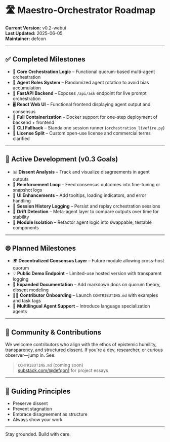 
# 🛣️ Maestro-Orchestrator Roadmap

**Current Version:** v0.2-webui  
**Last Updated:** 2025-06-05  
**Maintainer:** defcon

---

## ✅ Completed Milestones

- 🔁 **Core Orchestration Logic** – Functional quorum-based multi-agent orchestration
- 🧠 **Agent Roles System** – Randomized agent rotation to avoid bias accumulation
- 📡 **FastAPI Backend** – Exposes `/api/ask` endpoint for live prompt orchestration
- 🖥️ **React Web UI** – Functional frontend displaying agent output and consensus
- 🐳 **Full Containerization** – Docker support for one-step deployment of backend + frontend
- 🧪 **CLI Fallback** – Standalone session runner (`orchestration_livefire.py`)
- 🔐 **License Split** – Custom open-use license and commercial terms clarified

---

## 🚧 Active Development (v0.3 Goals)

- 📊 **Dissent Analysis** – Track and visualize disagreements in agent outputs
- 🧬 **Reinforcement Loop** – Feed consensus outcomes into fine-tuning or snapshot logs
- 🧱 **UI Enhancements** – Add tooltips, loading indicators, and error handling
- 📂 **Session History Logging** – Persist and replay orchestration sessions
- 🔎 **Drift Detection** – Meta-agent layer to compare outputs over time for stability
- 🧩 **Module Isolation** – Refactor agent logic into swappable, testable components

---

## 🌐 Planned Milestones

- 🌍 **Decentralized Consensus Layer** – Future module allowing cross-host quorum
- 💡 **Public Demo Endpoint** – Limited-use hosted version with transparent logging
- 📘 **Expanded Documentation** – Add markdown docs on quorum theory, dissent modeling
- 🧑‍💻 **Contributor Onboarding** – Launch `CONTRIBUTING.md` with examples and task tags
- 💬 **Multilingual Agent Support** – Introduce language specialization agents

---

## 🤝 Community & Contributions

We welcome contributors who align with the ethos of epistemic humility, transparency, and structured dissent. If you're a dev, researcher, or curious observer—jump in. See:

> `CONTRIBUTING.md` (coming soon)  
> [substack.com/@defqon1](https://substack.com/@defqon1) for project essays

---

## 🧠 Guiding Principles

- Preserve dissent
- Prevent stagnation
- Embrace disagreement as structure
- Always show your work

---

Stay grounded. Build with care.
